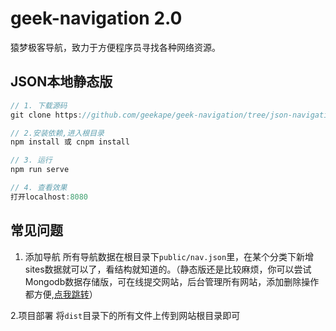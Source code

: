 # geek-navigation 2.0

猿梦极客导航，致力于方便程序员寻找各种网络资源。

## JSON本地静态版

```js
// 1. 下载源码
git clone https://github.com/geekape/geek-navigation/tree/json-navigation

// 2.安装依赖,进入根目录
npm install 或 cnpm install

// 3. 运行
npm run serve

// 4. 查看效果
打开localhost:8080
```

## 常见问题
1. 添加导航
所有导航数据在根目录下`public/nav.json`里，在某个分类下新增sites数据就可以了，看结构就知道的。（静态版还是比较麻烦，你可以尝试Mongodb数据存储版，可在线提交网站，后台管理所有网站，添加删除操作都方便,[点我跳转](https://github.com/geekape/geek-navigation/tree/vue2)）

2.项目部署
将`dist`目录下的所有文件上传到网站根目录即可




